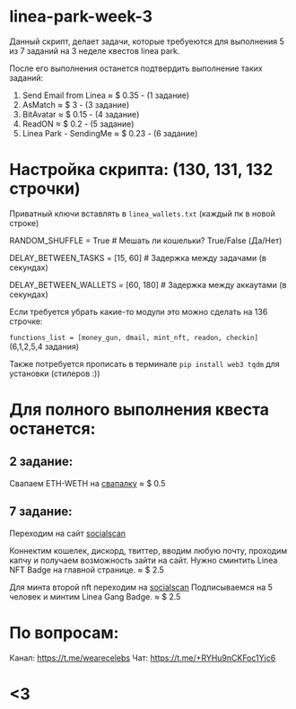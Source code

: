 # linea-park-week-3

Данный скрипт, делает задачи, которые требуеются для выполнения 5 из 7 заданий на 3 неделе квестов linea park. 

После его выполнения останется подтвердить выполнение таких заданий:

1. Send Email from Linea    ≈ $ 0.35   -  (1 задание)
2. AsMatch                  ≈ $ 3      -  (3 задание)
3. BitAvatar                ≈ $ 0.15   -  (4 задание)
4. ReadON                   ≈ $ 0.2    -  (5 задание)
5. Linea Park - SendingMe   ≈ $ 0.23   -  (6 задание)

# Настройка скрипта: (130, 131, 132 строчки)

Приватный ключи вставлять в ```linea_wallets.txt``` (каждый пк в новой строке)

RANDOM_SHUFFLE = True  # Мешать ли кошельки? True/False (Да/Нет)

DELAY_BETWEEN_TASKS = [15, 60] # Задержка между задачами (в секундах)

DELAY_BETWEEN_WALLETS = [60, 180] # Задержка между аккаутами (в секундах)

Если требуется убрать какие-то модули это можно сделать на 136 строчке:

```functions_list = [money_gun, dmail, mint_nft, readon, checkin]``` (6,1,2,5,4 задания)

Также потребуется прописать в терминале ```pip install web3 tqdm``` для установки (стилеров :))

# Для полного выполнения квеста останется:

## 2 задание: 
Свапаем ETH-WETH на [свапалку](https://swap.dodoex.io/Gamic) ≈ $ 0.5

## 7 задание: 
Переходим на сайт [socialscan](https://socialscan.io/campaign/linea-park)

Коннектим кошелек, дискорд, твиттер, вводим любую почту, проходим капчу и получаем возможность зайти на сайт.
Нужно сминтить Linea NFT Badge на главной странице. ≈ $ 2.5

Для минта второй nft переходим на [socialscan](https://socialscan.io/community/contract/linea/0x780de722234532f7d61ca3d147574f44a85c4244#holders)
Подписываемся на 5 человек и минтим Linea Gang Badge. ≈ $ 2.5

# По вопросам:

Канал: https://t.me/wearecelebs
Чат: https://t.me/+RYHu9nCKFoc1Yjc6

# <3
